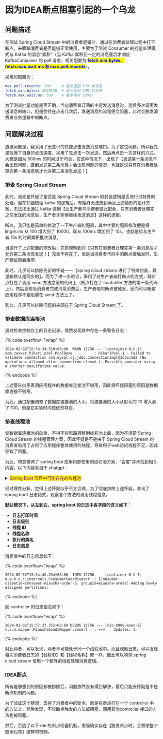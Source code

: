 # 因为IDEA断点阻塞引起的一个乌龙

## 问题描述

在测试 Spring Cloud Stream 中的消费者逻辑时，通过在消费者处理过程中打下断点，来跟踪消费者是否能够正常使用，主要为了测试 Consumer 的批量处理模式与 Kafka 的消息“累积”（当 Kafka 累积到一定的消息量后才响应 KafkaConsumer 的 poll 请求，相关配置为 <mark style="color:blue;">**fetch.min.bytes、fetch.max.wait.ms 和 max.poll.records**</mark>）。

采用的配置为：

```yaml
max.poll.records: 100     # 最多返回 100 条消息
fetch.min.bytes: 1048576  # 最少返回 1MB 的消息
fetch.max.wait.ms: 500    # 最多等待 500ms
```

为了测试批量功能是否正确，当向消费者订阅的主题发送消息时，连续多次调用发送消息的端口，但是往往在点击几次后，发送消息的流程便会阻塞，此时会触发消费者业务逻辑中的断点。

## 问题解决过程

遭遇问题是，我采用了无意识的快速点击发送消息端口。为了定位问题，所以我先是放慢了自身的点击速度，采用了先点击一次发送，然后再点击一次这样的方式。大概是因为 500ms 的时间过于巧合，在这种情况下，出现了【发送第一条消息不会出现问题，直到发送第二条消息才会出现问题的情况，也就是说只有在消费者处理完第一条消息后才允许第二条消息发送！】

### 排查 Spring Cloud Stream&#x20;

此时，我先是怀疑了是否是 Spring Cloud Stream 的封装逻辑是否进行过特殊的处理，但在仔细梳理 kafka 的逻辑后，却始终无法想到满足上述情形的设计方案，无法找出通过 kafka 做到【让生产者与消费者彼此配合，只有消费者处理完之前发送的消息后，生产者才能够继续发送消息】这样的逻辑。

所以，我只能是简单的修改了一下生产端的配置，其中主要的配置修改便是将 linger.ms 从 100 增大到了 10000，即从 100ms 增加到了 10s，也就是给与生产者 10s 的时间累积批次消息。

当进行了上述配置的修改后，先前观察到的【只有在消费者处理完第一条消息后才允许第二条消息发送！】完全不存在了，但是当消费者代码中的断点被触发时，生产者依然会阻塞。

此时，几乎可以排除先前的怀疑——【spring cloud stream 进行了特殊封装，其逻辑默认是同步的】。而为了进一步验证，采用了对生产者端打断点的方式，将断点打在了调用 send 方法之前的代码上（断点打在了 controller 方法的第一条代码上），然后发现当消费者完成消息消费后，生产者端的断点被触发，因而可以断定应用程序不是阻塞在 send 方法上了。

到此，几乎可以排除问题的来源在于 Spring Cloud Stream 了。

### 排查数据库连接池

通过检查控制台上的日志记录，偶然发现其中存在一条警告日志：

{% code overflow="wrap" %}
```log
2024-02-02T15:56:34.550+08:00  WARN 12756 --- [container-0-C-1] com.zaxxer.hikari.pool.PoolBase          : HikariPool-1 - Failed to validate connection com.mysql.cj.jdbc.ConnectionImpl@3d3cc5d2 (No operations allowed after connection closed.). Possibly consider using a shorter maxLifetime value.
```
{% endcode %}

上述警告似乎表明应用程序的数据库连接池不够用，因此将怀疑阻塞的原因是数据库连接不够用。

为此，通过配置调整了数据库连接池的大小，将连接池的大小从默认的 10 增大到了 100，但是在实验时问题依然存在。

### 排查线程池

受数据库连接池的启发，不得不将思路转移到线程池上面，因为不清楚 Spring Cloud Stream 的线程管理方案，因此怀疑是不是由于 Spring Cloud Stream 的消费者启用了占用了应用程序整体使用的线程，导致用于web访问线程不足，因此导致了阻塞。

为此，特意查询了 spring boot 应用内部使用的线程池方案，“百度”并未找到相关内容，以下内容来自于 chatgpt：

<details>

<summary><mark style="color:purple;">Spring Boot 项目中可能存在的线程池</mark></summary>

在一个Spring Boot项目中，可能会包含多个线程池，这些线程池用于执行不同的任务。以下是一些常见的Spring Boot项目中可能存在的线程池：

1. **主线程池（Main Thread Pool）**：这是应用程序启动时创建的主要线程池，用于处理主要的业务逻辑。这通常是由Spring Boot自动配置的线程池，例如`TaskExecutor`。
2. **异步方法线程池（Async Method Thread Pool）**：Spring Boot允许通过`@Async`注解实现异步方法，这些异步方法将在单独的线程中执行。默认情况下，Spring Boot会创建一个简单的线程池用于处理这些异步方法。
3. **调度线程池（Scheduling Thread Pool）**：如果在应用程序中使用了Spring的定时任务（`@Scheduled`注解），则会有一个用于执行定时任务的线程池。
4. **自定义线程池（Custom Thread Pools）**：在某些情况下，开发人员可能会自定义线程池来处理特定的任务或异步操作。
5. **连接池（Connection Pool）**：虽然不是线程池，但在数据库访问方面，连接池也是一个常见的概念。Spring Boot应用程序通常会使用连接池来管理数据库连接，以提高性能。
6. **Web服务器线程池（Web Server Thread Pool）**：如果你的Spring Boot应用程序是一个Web应用程序，那么底层的Web服务器（如Tomcat、Jetty或Undertow）也可能有自己的线程池用于处理HTTP请求。

</details>

经过理性分析，觉得上述怀疑似乎不太合理。为了彻底排除上述怀疑，查询了 spring boot 日志格式，观察各个方法的调用线程信息。

**默认情况下，从左到右，spring boot 的日志中各字段的含义如下：**

* **日志打印时间**
* **日志级别**
* **线程 ID**
* **线程名称**
* **执行的类名**
* **日志信息**

消费者中的日志信息如下：

{% code overflow="wrap" %}
```log
2024-02-02T15:34:48.284+08:00  INFO 12756 --- [container-0-C-1] o.a.k.c.c.internals.ConsumerCoordinator  : [Consumer clientId=consumer-miaosha-order-5, groupId=miaosha-order] Adding newly assigned partitions: 
```
{% endcode %}

而 controller 的日志信息如下：

{% code overflow="wrap" %}
```log
2024-02-02T15:57:37.352+08:00 DEBUG 12756 --- [nio-8080-exec-6] c.s.m.mapper.MiaoshaGoodsMapper.insert   : <==    Updates: 1
```
{% endcode %}

对比两者，可以发现，两者不可能处于同一个线程池中。而且观察日志，可以发现每次消费者日志的【线程ID】和【线程名称】都一样，因此可以猜测 spring cloud stream 使用一个额外的线程处理消费逻辑。

### IDEA断点

所有能够想到的原因都被排除后，问题依然没有得到解决，最后只能去怀疑是不是断点机制的问题。

为了验证这个猜想，去掉了消费者中的断点，而是将断点打在一个 controller 中的方法上，然后发现，不仅断点触发的方法被阻塞，调用其他controller 接口的方法也被阻塞。

然后，百度了以下 ide 的断点阻塞机制，发现确实存在【触发断点时，会暂停整个应用程序】这样的机制。
